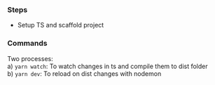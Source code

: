 ### Steps
* Setup TS and scaffold project


### Commands
Two processes: <br>
a) `yarn watch`: To watch changes in ts and compile them to dist folder<br>
b) `yarn dev`: To reload on dist changes with nodemon
